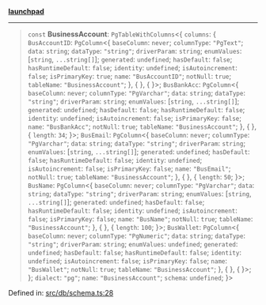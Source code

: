 [**launchpad**](index.md)

***

> `const` **BusinessAccount**: `PgTableWithColumns`\<\{ `columns`: \{ `BusAccountID`: `PgColumn`\<\{ `baseColumn`: `never`; `columnType`: `"PgText"`; `data`: `string`; `dataType`: `"string"`; `driverParam`: `string`; `enumValues`: \[`string`, `...string[]`\]; `generated`: `undefined`; `hasDefault`: `false`; `hasRuntimeDefault`: `false`; `identity`: `undefined`; `isAutoincrement`: `false`; `isPrimaryKey`: `true`; `name`: `"BusAccountID"`; `notNull`: `true`; `tableName`: `"BusinessAccount"`; \}, \{ \}, \{ \}\>; `BusBankAcc`: `PgColumn`\<\{ `baseColumn`: `never`; `columnType`: `"PgVarchar"`; `data`: `string`; `dataType`: `"string"`; `driverParam`: `string`; `enumValues`: \[`string`, `...string[]`\]; `generated`: `undefined`; `hasDefault`: `false`; `hasRuntimeDefault`: `false`; `identity`: `undefined`; `isAutoincrement`: `false`; `isPrimaryKey`: `false`; `name`: `"BusBankAcc"`; `notNull`: `true`; `tableName`: `"BusinessAccount"`; \}, \{ \}, \{ `length`: `34`; \}\>; `BusEmail`: `PgColumn`\<\{ `baseColumn`: `never`; `columnType`: `"PgVarchar"`; `data`: `string`; `dataType`: `"string"`; `driverParam`: `string`; `enumValues`: \[`string`, `...string[]`\]; `generated`: `undefined`; `hasDefault`: `false`; `hasRuntimeDefault`: `false`; `identity`: `undefined`; `isAutoincrement`: `false`; `isPrimaryKey`: `false`; `name`: `"BusEmail"`; `notNull`: `true`; `tableName`: `"BusinessAccount"`; \}, \{ \}, \{ `length`: `50`; \}\>; `BusName`: `PgColumn`\<\{ `baseColumn`: `never`; `columnType`: `"PgVarchar"`; `data`: `string`; `dataType`: `"string"`; `driverParam`: `string`; `enumValues`: \[`string`, `...string[]`\]; `generated`: `undefined`; `hasDefault`: `false`; `hasRuntimeDefault`: `false`; `identity`: `undefined`; `isAutoincrement`: `false`; `isPrimaryKey`: `false`; `name`: `"BusName"`; `notNull`: `true`; `tableName`: `"BusinessAccount"`; \}, \{ \}, \{ `length`: `100`; \}\>; `BusWallet`: `PgColumn`\<\{ `baseColumn`: `never`; `columnType`: `"PgNumeric"`; `data`: `string`; `dataType`: `"string"`; `driverParam`: `string`; `enumValues`: `undefined`; `generated`: `undefined`; `hasDefault`: `false`; `hasRuntimeDefault`: `false`; `identity`: `undefined`; `isAutoincrement`: `false`; `isPrimaryKey`: `false`; `name`: `"BusWallet"`; `notNull`: `true`; `tableName`: `"BusinessAccount"`; \}, \{ \}, \{ \}\>; \}; `dialect`: `"pg"`; `name`: `"BusinessAccount"`; `schema`: `undefined`; \}\>

Defined in: [src/db/schema.ts:28](https://github.com/victorbratov/launchpad/blob/3cec89d9fa4be2794c552b4b2e488c08b6798868/src/db/schema.ts#L28)
